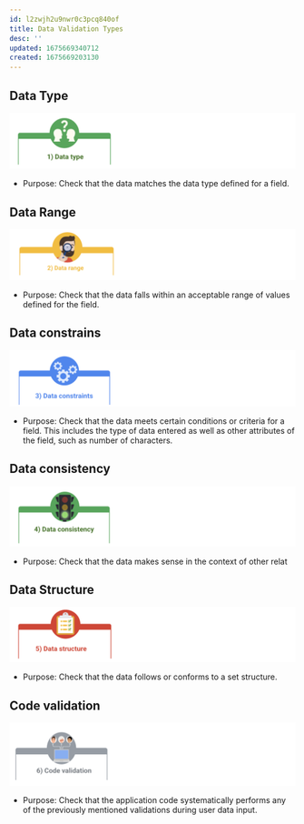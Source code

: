 ```yaml
---
id: l2zwjh2u9nwr0c3pcq840of
title: Data Validation Types
desc: ''
updated: 1675669340712
created: 1675669203130
---
```


## Data Type

![](/assets/images/2023-02-05-23-40-19.png)
- Purpose: Check that the data matches the data type defined for a field.

## Data Range
![](/assets/images/2023-02-05-23-40-50.png)
- Purpose: Check that the data falls within an acceptable range of values defined for the field.

## Data constrains
![](/assets/images/2023-02-05-23-41-11.png)
- Purpose: Check that the data meets certain conditions or criteria for a field. This includes the type of data entered as well as other attributes of the field, such as number of characters. 

## Data consistency
![](/assets/images/2023-02-05-23-41-33.png)
- Purpose: Check that the data makes sense in the context of other relat

## Data Structure

![](/assets/images/2023-02-05-23-41-48.png)
- Purpose: Check that the data follows or conforms to a set structure.

## Code validation
![](/assets/images/2023-02-05-23-42-13.png)
- Purpose: Check that the application code systematically performs any of the previously mentioned validations during user data input. 